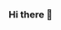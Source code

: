 ### Hi there 👋

<!--




-----------------------------------------------------------------------------------------------------------------------------------------------------------------



-->
